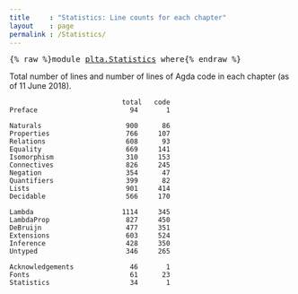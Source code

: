 ```yaml
---
title     : "Statistics: Line counts for each chapter"
layout    : page
permalink : /Statistics/
---
```


<pre class="Agda">{% raw %}<a id="120" class="Keyword">module</a> <a id="127" href="{% endraw %}{{ site.baseurl }}{% link out/plta/Statistics.md %}{% raw %}" class="Module">plta.Statistics</a> <a id="143" class="Keyword">where</a>{% endraw %}</pre>

Total number of lines and number of lines of Agda code in each chapter
(as of 11 June 2018).

                                total   code
    Preface                       94       1

    Naturals                     900      86
    Properties                   766     107
    Relations                    608      93    
    Equality                     669     141
    Isomorphism                  310     153
    Connectives                  826     245
    Negation                     354      47
    Quantifiers                  399      82
    Lists                        901     414
    Decidable                    566     170

    Lambda                      1114     345
    LambdaProp                   827     450
    DeBruijn                     477     351
    Extensions                   603     524
    Inference                    428     350
    Untyped                      346     265

    Acknowledgements              46       1
    Fonts                         61      23
    Statistics                    34       1

